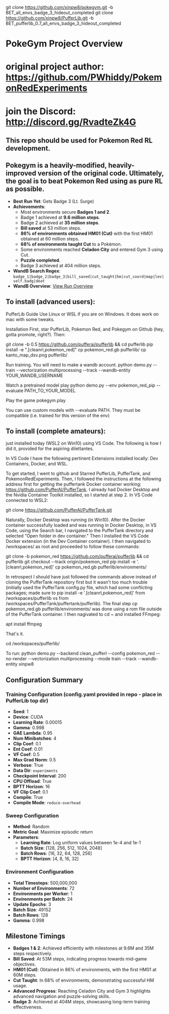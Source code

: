 git clone https://github.com/xinpw8/pokegym.git -b BET_all_envs_badge_3_hideout_completed
git clone https://github.com/xinpw8/PufferLib.git -b BET_pufferlib_0.7_all_envs_badge_3_hideout_completed

# PokeGym Project Overview
# original project author: https://github.com/PWhiddy/PokemonRedExperiments
# join the Discord: http://discord.gg/RvadteZk4G

## This repo should be used for Pokemon Red RL development.
## Pokegym is a heavily-modified, heavily-improved version of the original code. Ultimately, the goal is to beat Pokemon Red using as pure RL as possible.

- **Best Run Yet**: Gets Badge 3 (Lt. Surge)
- **Achievements**:
  - Most environments secure **Badges 1 and 2**.
  - Badge 1 achieved at **9.6 million steps**.
  - Badge 2 achieved at **35 million steps**.
  - **Bill saved** at 53 million steps.
  - **86% of environments obtained HM01 (Cut)** with the first HM01 obtained at 60 million steps.
  - **68% of environments taught Cut** to a Pokémon.
  - Some environments reached **Celadon City** and entered Gym 3 using Cut.
  - **Puzzle completed**.
  - Badge 3 achieved at 404 million steps.
- **WandB Search Regex**: `badge_1|badge_2|badge_3|bill_saved|cut_taught|hm|cut_coord|map|lev|self.badg|deat`
- **WandB Overview**: [View Run Overview](https://wandb.ai/xinpw8/pufferlib/runs/2ffnd4xg/overview?nw=nwuserxinpw8)

## To install (advanced users):
PufferLib Guide
Use Linux or WSL if you are on Windows. It does work on mac with some tweaks.

Installation
First, star PufferLib, Pokemon Red, and Pokegym on Github (hey, gotta promote, right?). Then:

git clone -b 0.5 https://github.com/pufferai/pufferlib && cd pufferlib
pip install -e ".[cleanrl,pokemon_red]"
cp pokemon_red.gb pufferlib/
cp kanto_map_dsv.png pufferlib/

Run training. You will need to make a wandb account.
python demo.py --train --vectorization multiprocessing --track --wandb-entity YOUR_WANDB_USERNAME

Watch a pretrained model play
python demo.py --env pokemon_red_pip --evaluate PATH_TO_YOUR_MODEL

Play the game
pokegym.play

You can use custom models with --evaluate PATH. They must be compatible (i.e. trained for this version of the env)


## To install (complete amateurs):
 just installed today (WSL2 on Win10) using VS Code. The following is how I did it, provided for the aspiring dilettantes.

In VS Code I have the following pertinent Extensions installed locally: Dev Containers, Docker, and WSL. 

To get started, I went to github and Starred PufferLib, PufferTank, and PokemonRedExperiments. Then, I followed the instructions at the following address first for getting the puffertank Docker container working: https://github.com/PufferAI/PufferTank. I already had Docker Desktop and the Nvidia Container Toolkit installed, so I started at step 2.
In VS Code connected to WSL2: 

git clone https://github.com/PufferAI/PufferTank.git 

Naturally, Docker Desktop was running (in Win10). After the Docker container successfully loaded and was running in Docker Desktop, in VS Code, using the Search bar, I navigated to the PufferTank directory and selected "Open folder in dev container." Then I installed the VS Code Docker extension (in the Dev Container container). I then navigated to /workspaces/ as root and proceeded to follow these commands:

git clone -b pokemon_red https://github.com/pufferai/pufferlib && cd pufferlib
git checkout --track origin/pokemon_red
pip install -e '.[cleanrl,pokemon_red]'
cp pokemon_red.gb pufferlib/environments/

In retrospect I should have just followed the commands above instead of cloning the PufferTank repository first but it wasn't too much trouble (initially used the PufferTank config.py file, which had some conflicting packages; made sure to pip install -e '.[cleanrl,pokemon_red]' from /workspaces/pufferlib vs from /workspaces/PufferTank/puffertank/pufferlib). The final step cp pokemon_red.gb pufferlib/environments/ was done using a rom file outside of the PufferTank container. I then nagivated to cd ~ and installed FFmpeg:

apt install ffmpeg

That's it. 

cd /workspaces/pufferlib/ 

To run:
python demo.py --backend clean_pufferl --config pokemon_red --no-render --vectorization multiprocessing --mode train --track --wandb-entity xinpw8


## Configuration Summary

### Training Configuration (config.yaml provided in repo - place in PufferLib top dir)

- **Seed**: 1
- **Device**: CUDA
- **Learning Rate**: 0.00015
- **Gamma**: 0.998
- **GAE Lambda**: 0.95
- **Num Minibatches**: 4
- **Clip Coef**: 0.1
- **Ent Coef**: 0.01
- **VF Coef**: 0.5
- **Max Grad Norm**: 0.5
- **Verbose**: True
- **Data Dir**: `experiments`
- **Checkpoint Interval**: 200
- **CPU Offload**: True
- **BPTT Horizon**: 16
- **VF Clip Coef**: 0.1
- **Compile**: True
- **Compile Mode**: `reduce-overhead`

### Sweep Configuration

- **Method**: Random
- **Metric Goal**: Maximize episodic return
- **Parameters**:
  - **Learning Rate**: Log uniform values between 1e-4 and 1e-1
  - **Batch Size**: [128, 256, 512, 1024, 2048]
  - **Batch Rows**: [16, 32, 64, 128, 256]
  - **BPTT Horizon**: [4, 8, 16, 32]

### Environment Configuration

- **Total Timesteps**: 500,000,000
- **Number of Environments**: 72
- **Environments per Worker**: 1
- **Environments per Batch**: 24
- **Update Epochs**: 3
- **Batch Size**: 49152
- **Batch Rows**: 128
- **Gamma**: 0.998

## Milestone Timings

- **Badges 1 & 2**: Achieved efficiently with milestones at 9.6M and 35M steps respectively.
- **Bill Saved**: At 53M steps, indicating progress towards mid-game objectives.
- **HM01 (Cut)**: Obtained in 86% of environments, with the first HM01 at 60M steps.
- **Cut Taught**: In 68% of environments, demonstrating successful HM usage.
- **Advanced Progress**: Reaching Celadon City and Gym 3 highlights advanced navigation and puzzle-solving skills.
- **Badge 3**: Achieved at 404M steps, showcasing long-term training effectiveness.

